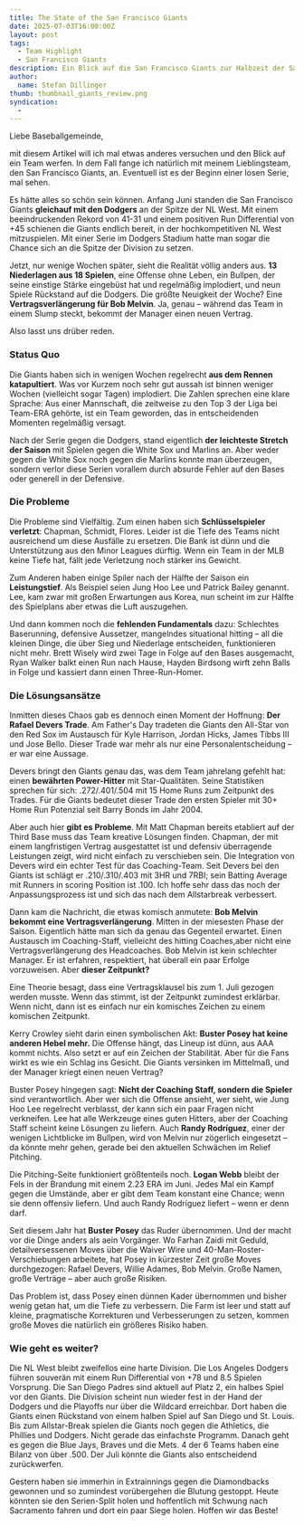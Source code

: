 ```yaml
---
title: The State of the San Francisco Giants
date: 2025-07-03T16:00:00Z
layout: post
tags:
  - Team Highlight
  - San Francisco Giants
description: Ein Blick auf die San Francisco Giants zur Halbzeit der Saison
author:
  name: Stefan Dillinger
thumb: thumbnail_giants_review.png
syndication:
  -
---
```


<img src='../../img/thumbnail_giants_review.png' style='display:none'>

Liebe Baseballgemeinde,

mit diesem Artikel will ich mal etwas anderes versuchen und den Blick auf ein Team werfen. In dem Fall fange ich natürlich mit meinem Lieblingsteam, den San Francisco Giants, an. Eventuell ist es der Beginn einer losen Serie, mal sehen.

Es hätte alles so schön sein können. Anfang Juni standen die San Francisco Giants **gleichauf mit den Dodgers** an der Spitze der NL West. Mit einem beeindruckenden Rekord von 41-31 und einem positiven Run Differential von +45 schienen die Giants endlich bereit, in der hochkompetitiven NL West mitzuspielen. Mit einer Serie im Dodgers Stadium hatte man sogar die Chance sich an die Spitze der Division zu setzen.

Jetzt, nur wenige Wochen später, sieht die Realität völlig anders aus. **13 Niederlagen aus 18 Spielen**, eine Offense ohne Leben, ein Bullpen, der seine einstige Stärke eingebüst hat und regelmäßig implodiert, und neun Spiele Rückstand auf die Dodgers. Die größte Neuigkeit der Woche? Eine **Vertragsverlängerung für Bob Melvin**. Ja, genau – während das Team in einem Slump steckt, bekommt der Manager einen neuen Vertrag.

Also lasst uns drüber reden.

### Status Quo

Die Giants haben sich in wenigen Wochen regelrecht **aus dem Rennen katapultiert**. Was vor Kurzem noch sehr gut aussah ist binnen weniger Wochen (vielleicht sogar Tagen) implodiert. Die Zahlen sprechen eine klare Sprache: Aus einer Mannschaft, die zeitweise zu den Top 3 der Liga bei Team-ERA gehörte, ist ein Team geworden, das in entscheidenden Momenten regelmäßig versagt.

Nach der Serie gegen die Dodgers, stand eigentlich **der leichteste Stretch der Saison** mit Spielen gegen die White Sox und Marlins an. Aber weder gegen die White Sox noch gegen die Marlins konnte man überzeugen, sondern verlor diese Serien vorallem durch absurde Fehler auf den Bases oder generell in der Defensive.

### Die Probleme

Die Probleme sind Vielfältig. Zum einen haben sich **Schlüsselspieler verletzt**: Chapman, Schmidt, Flores. Leider ist die Tiefe des Teams nicht ausreichend um diese Ausfälle zu ersetzen. Die Bank ist dünn und die Unterstützung aus den Minor Leagues dürftig. Wenn ein Team in der MLB keine Tiefe hat, fällt jede Verletzung noch stärker ins Gewicht.

Zum Anderen haben einige Spiler nach der Hälfte der Saison ein **Leistungstief**. Als Beispiel seien Jung Hoo Lee und Patrick Bailey genannt. Lee, kam zwar mit großen Erwartungen aus Korea, nun scheint im zur Hälfte des Spielplans aber etwas die Luft auszugehen.

Und dann kommen noch die **fehlenden Fundamentals** dazu: Schlechtes Baserunning, defensive Aussetzer, mangelndes situational hitting – all die kleinen Dinge, die über Sieg und Niederlage entscheiden, funktionieren nicht mehr. Brett Wisely wird zwei Tage in Folge auf den Bases ausgemacht, Ryan Walker balkt einen Run nach Hause, Hayden Birdsong wirft zehn Balls in Folge und kassiert dann einen Three-Run-Homer.

### Die Lösungsansätze

Inmitten dieses Chaos gab es dennoch einen Moment der Hoffnung: **Der Rafael Devers Trade**. Am Father's Day tradeten die Giants den All-Star von den Red Sox im Austausch für Kyle Harrison, Jordan Hicks, James Tibbs III und Jose Bello. Dieser Trade war mehr als nur eine Personalentscheidung – er war eine Aussage.

Devers bringt den Giants genau das, was dem Team jahrelang gefehlt hat: einen **bewährten Power-Hitter** mit Star-Qualitäten. Seine Statistiken sprechen für sich: .272/.401/.504 mit 15 Home Runs zum Zeitpunkt des Trades. Für die Giants bedeutet dieser Trade den ersten Spieler mit 30+ Home Run Potenzial seit Barry Bonds im Jahr 2004.

Aber auch hier **gibt es Probleme**. Mit Matt Chapman bereits etabliert auf der Third Base muss das Team kreative Lösungen finden. Chapman, der mit einem langfristigen Vertrag ausgestattet ist und defensiv überragende Leistungen zeigt, wird nicht einfach zu verschieben sein. Die Integration von Devers wird ein echter Test für das Coaching-Team. Seit Devers bei den Giants ist schlägt er .210/.310/.403 mit 3HR und 7RBI; sein Batting Average mit Runners in scoring Position ist .100. Ich hoffe sehr dass das noch der Anpassungsprozess ist und sich das nach dem Allstarbreak verbessert.

Dann kam die Nachricht, die etwas komisch anmutete: **Bob Melvin bekommt eine Vertragsverlängerung**. Mitten in der miesesten Phase der Saison. Eigentlich hätte man sich da genau das Gegenteil erwartet. Einen Austausch im Coaching-Staff, vielleicht des hitting Coaches,aber nicht eine Vertragsverlängerung des Headcoaches. Bob Melvin ist kein schlechter Manager. Er ist erfahren, respektiert, hat überall ein paar Erfolge vorzuweisen. Aber **dieser Zeitpunkt?**

Eine Theorie besagt, dass eine Vertragsklausel bis zum 1. Juli gezogen werden musste. Wenn das stimmt, ist der Zeitpunkt zumindest erklärbar. Wenn nicht, dann ist es einfach nur ein komisches Zeichen zu einem komischen Zeitpunkt.

Kerry Crowley sieht darin einen symbolischen Akt: **Buster Posey hat keine anderen Hebel mehr.** Die Offense hängt, das Lineup ist dünn, aus AAA kommt nichts. Also setzt er auf ein Zeichen der Stabilität. Aber für die Fans wirkt es wie ein Schlag ins Gesicht. Die Giants versinken im Mittelmaß, und der Manager kriegt einen neuen Vertrag?

Buster Posey hingegen sagt: **Nicht der Coaching Staff, sondern die Spieler** sind verantwortlich. Aber wer sich die Offense ansieht, wer sieht, wie Jung Hoo Lee regelrecht verblasst, der kann sich ein paar Fragen nicht verkneifen. Lee hat alle Werkzeuge eines guten Hitters, aber der Coaching Staff scheint keine Lösungen zu liefern. Auch **Randy Rodríguez**, einer der wenigen Lichtblicke im Bullpen, wird von Melvin nur zögerlich eingesetzt – da könnte mehr gehen, gerade bei den aktuellen Schwächen im Relief Pitching.

Die Pitching-Seite funktioniert größtenteils noch. **Logan Webb** bleibt der Fels in der Brandung mit einem 2.23 ERA im Juni. Jedes Mal ein Kampf gegen die Umstände, aber er gibt dem Team konstant eine Chance; wenn sie denn offensiv liefern. Und auch Randy Rodríguez liefert – wenn er denn darf.

Seit diesem Jahr hat **Buster Posey** das Ruder übernommen. Und der macht vor die Dinge anders als aein Vorgänger. Wo Farhan Zaidi mit Geduld, detailversessenen Moves über die Waiver Wire und 40-Man-Roster-Verschiebungen arbeitete, hat Posey in kürzester Zeit große Moves durchgezogen: Rafael Devers, Willie Adames, Bob Melvin. Große Namen, große Verträge – aber auch große Risiken.

Das Problem ist, dass Posey einen dünnen Kader übernommen und bisher wenig getan hat, um die Tiefe zu verbessern. Die Farm ist leer und statt auf kleine, pragmatische Korrekturen und Verbesserungen zu setzen, kommen große Moves die natürlich ein größeres Risiko haben.

### Wie geht es weiter?

Die NL West bleibt zweifellos eine harte Division. Die Los Angeles Dodgers führen souverän mit einem Run Differential von +78 und 8.5 Spielen Vorsprung. Die San Diego Padres sind aktuell auf Platz 2, ein halbes Spiel vor den Giants. Die Division scheint nun wieder fest in der Hand der Dodgers und die Playoffs nur über die Wildcard erreichbar. Dort haben die Giants einen Rückstand von einem halben Spiel auf San Diego und St. Louis. Bis zum Allstar-Break spielen die Giants noch gegen die Athletics, die Phillies und Dodgers. Nicht gerade das einfachste Programm. Danach geht es gegen die Blue Jays, Braves und die Mets. 4 der 6 Teams haben eine Bilanz von über .500. Der Juli könnte die Giants also entscheidend zurückwerfen.

Gestern haben sie immerhin in Extrainnings gegen die Diamondbacks gewonnen und so zumindest vorübergehen die Blutung gestoppt. Heute könnten sie den Serien-Split holen und hoffentlich mit Schwung nach Sacramento fahren und dort ein paar Siege holen. Hoffen wir das Beste!
